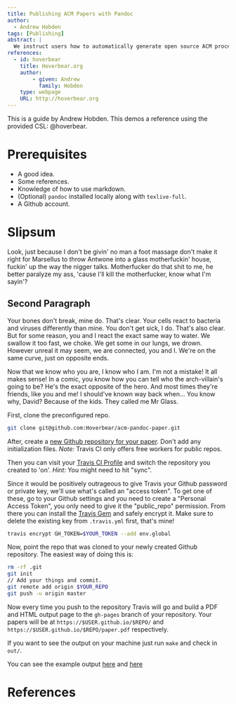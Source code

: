 ```yaml
---
title: Publishing ACM Papers with Pandoc
author:
  - Andrew Hobden
tags: [Publishing]
abstract: |
  We instruct users how to automatically generate open source ACM proceedings papers with `pandoc`, Github, and Travis CI.
references:
  - id: hoverbear
    title: Hoverbear.org
    author:
        - given: Andrew
          family: Hobden
    type: webpage
    URL: http://hoverbear.org
---
```


This is a guide by Andrew Hobden. This demos a reference using the provided CSL: @hoverbear.

# Prerequisites

* A good idea.
* Some references.
* Knowledge of how to use markdown.
* (Optional) `pandoc` installed locally along with `texlive-full`.
* A Github account.

# Slipsum

<!-- start slipsum code -->

Look, just because I don't be givin' no man a foot massage don't make it right for Marsellus to throw Antwone into a glass motherfuckin' house, fuckin' up the way the nigger talks. Motherfucker do that shit to me, he better paralyze my ass, 'cause I'll kill the motherfucker, know what I'm sayin'?

## Second Paragraph

Your bones don't break, mine do. That's clear. Your cells react to bacteria and viruses differently than mine. You don't get sick, I do. That's also clear. But for some reason, you and I react the exact same way to water. We swallow it too fast, we choke. We get some in our lungs, we drown. However unreal it may seem, we are connected, you and I. We're on the same curve, just on opposite ends.

Now that we know who you are, I know who I am. I'm not a mistake! It all makes sense! In a comic, you know how you can tell who the arch-villain's going to be? He's the exact opposite of the hero. And most times they're friends, like you and me! I should've known way back when... You know why, David? Because of the kids. They called me Mr Glass.

<!-- please do not remove this line -->

<div style="display:none;">
<a href="http://slipsum.com">lorem ipsum</a></div>

<!-- end slipsum code -->


First, clone the preconfigured repo.

```bash
git clone git@github.com:Hoverbear/acm-pandoc-paper.git
```

After, create a [new Github repository for your paper](https://github.com/new). Don't add any initialization files. *Note:* Travis CI only offers free workers for public repos.

Then you can visit your [Travis CI Profile](https://travis-ci.org/profile) and switch the repository you created to 'on'. *Hint:* You might need to hit "sync".

Since it would be positively outrageous to give Travis your Github password or private key, we'll use what's called an "access token". To get one of these, go to your Github settings and you need to create a "Personal Access Token", you only need to give it the "public_repo" permission. From there you can install the [Travis Gem](https://github.com/travis-ci/travis.rb#installation) and safely encrypt it. Make sure to delete the existing key from `.travis.yml` first, that's mine!

```bash
travis encrypt GH_TOKEN=$YOUR_TOKEN --add env.global
```

Now, point the repo that was cloned to your newly created Github repository. The easiest way of doing this is:

```bash
rm -rf .git
git init
// Add your things and commit.
git remote add origin $YOUR_REPO
git push -u origin master
```

Now every time you push to the repository Travis will go and build a PDF and HTML output page to the `gh-pages` branch of your repository. Your papers will be at `https://$USER.github.io/$REPO/` and `https://$USER.github.io/$REPO/paper.pdf` respectively.

If you want to see the output on your machine just run `make` and check in `out/`.

You can see the example output [here](https://hoverbear.github.io/acm-pandoc-paper/) and [here](https://hoverbear.github.io/acm-pandoc-paper/paper.pdf)

# References
